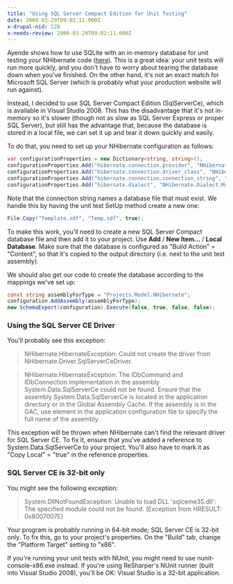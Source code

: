 ```yaml
---
title: "Using SQL Server Compact Edition for Unit Testing"
date: 2009-03-29T09:02:11.000Z
x-drupal-nid: 228
x-needs-review: 2009-03-29T09:02:11.000Z
---
```


Ayende shows how to use SQLite with an in-memory database for unit testing your NHibernate code ([here](http://ayende.com/Blog/archive/2006/10/14/UnitTestingWithNHibernateActiveRecord.aspx)). This is a great idea: your unit tests will run more quickly, and you don't have to worry about tearing the database down when you've finished. On the other hand, it's not an exact match for Microsoft SQL Server (which is probably what your production website will run against).

Instead, I decided to use SQL Server Compact Edition (SqlServerCe), which is available in Visual Studio 2008\. This has the disadvantage that it's not in-memory so it's slower (though not as slow as SQL Server Express or proper SQL Server), but still has the advantage that, because the database is stored in a local file, we can set it up and tear it down quickly and easily.

To do that, you need to set up your NHibernate configuration as follows:

```csharp
var configurationProperties = new Dictionary<string, string>();
configurationProperties.Add("hibernate.connection.provider", "NHibernate.Connection.DriverConnectionProvider");
configurationProperties.Add("hibernate.connection.driver_class", "NHibernate.Driver.SqlServerCeDriver");
configurationProperties.Add("hibernate.connection.connection_string", "Data Source=Temp.sdf");
configurationProperties.Add("hibernate.dialect", "NHibernate.Dialect.MsSqlCeDialect");
```

Note that the connection string names a database file that must exist. We handle this by having the unit test SetUp method create a new one:

```csharp
File.Copy("Template.sdf", "Temp.sdf", true);
```

To make this work, you'll need to create a new SQL Server Compact database file and then add it to your project. Use **Add** / **New Item...** / **Local Database**. Make sure that the database is configured as "Build Action" = "Content", so that it's copied to the output directory (i.e. next to the unit test assembly).

We should also get our code to create the database according to the mappings we've set up:

```csharp
const string assemblyForType = "Projects.Model.NHibernate";
configuration.AddAssembly(assemblyForType);
new SchemaExport(configuration).Execute(false, true, false, false);
```

### Using the SQL Server CE Driver

You'll probably see this exception:

> NHibernate.HibernateException: Could not create the driver from NHibernate.Driver.SqlServerCeDriver.

> NHibernate.HibernateException: The IDbCommand and IDbConnection implementation in the assembly System.Data.SqlServerCe could not be found.
>  Ensure that the assembly System.Data.SqlServerCe is located in the application directory or in the Global Assembly Cache.
>  If the assembly is in the GAC, use <qualifyAssembly/> element in the application configuration file to specify the full name of the assembly.

This exception will be thrown when NHibernate can't find the relevant driver for SQL Server CE. To fix it, ensure that you've added a reference to System.Data.SqlServerCe to your project. You'll also have to mark it as "Copy Local" = "true" in the reference properties.

### SQL Server CE is 32-bit only

You might see the following exception:

> System.DllNotFoundException: Unable to load DLL 'sqlceme35.dll': The specified module could not be found. (Exception from HRESULT: 0x8007007E)

Your program is probably running in 64-bit mode; SQL Server CE is 32-bit only. To fix this, go to your project's properties. On the "Build" tab, change the "Platform Target" setting to "x86".

If you're running your unit tests with NUnit, you might need to use nunit-console-x86.exe instead. If you're using ReSharper's NUnit runner (built into Visual Studio 2008), you'll be OK: Visual Studio is a 32-bit application.
